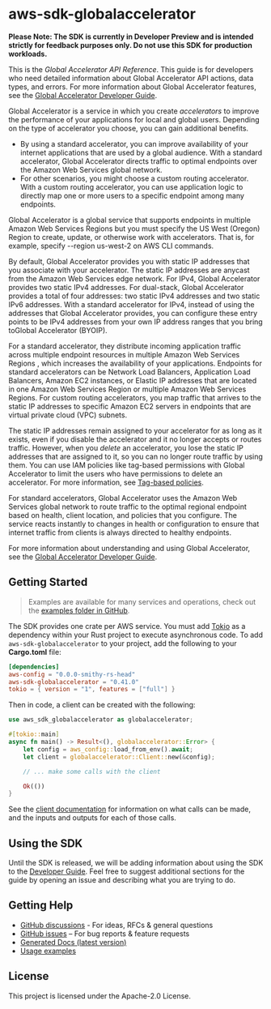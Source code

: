 # aws-sdk-globalaccelerator

**Please Note: The SDK is currently in Developer Preview and is intended strictly for
feedback purposes only. Do not use this SDK for production workloads.**

This is the _Global Accelerator API Reference_. This guide is for developers who need detailed information about Global Accelerator API actions, data types, and errors. For more information about Global Accelerator features, see the [Global Accelerator Developer Guide](https://docs.aws.amazon.com/global-accelerator/latest/dg/what-is-global-accelerator.html).

Global Accelerator is a service in which you create _accelerators_ to improve the performance of your applications for local and global users. Depending on the type of accelerator you choose, you can gain additional benefits.
  - By using a standard accelerator, you can improve availability of your internet applications that are used by a global audience. With a standard accelerator, Global Accelerator directs traffic to optimal endpoints over the Amazon Web Services global network.
  - For other scenarios, you might choose a custom routing accelerator. With a custom routing accelerator, you can use application logic to directly map one or more users to a specific endpoint among many endpoints.

Global Accelerator is a global service that supports endpoints in multiple Amazon Web Services Regions but you must specify the US West (Oregon) Region to create, update, or otherwise work with accelerators. That is, for example, specify --region us-west-2 on AWS CLI commands.

By default, Global Accelerator provides you with static IP addresses that you associate with your accelerator. The static IP addresses are anycast from the Amazon Web Services edge network. For IPv4, Global Accelerator provides two static IPv4 addresses. For dual-stack, Global Accelerator provides a total of four addresses: two static IPv4 addresses and two static IPv6 addresses. With a standard accelerator for IPv4, instead of using the addresses that Global Accelerator provides, you can configure these entry points to be IPv4 addresses from your own IP address ranges that you bring toGlobal Accelerator (BYOIP).

For a standard accelerator, they distribute incoming application traffic across multiple endpoint resources in multiple Amazon Web Services Regions , which increases the availability of your applications. Endpoints for standard accelerators can be Network Load Balancers, Application Load Balancers, Amazon EC2 instances, or Elastic IP addresses that are located in one Amazon Web Services Region or multiple Amazon Web Services Regions. For custom routing accelerators, you map traffic that arrives to the static IP addresses to specific Amazon EC2 servers in endpoints that are virtual private cloud (VPC) subnets.

The static IP addresses remain assigned to your accelerator for as long as it exists, even if you disable the accelerator and it no longer accepts or routes traffic. However, when you _delete_ an accelerator, you lose the static IP addresses that are assigned to it, so you can no longer route traffic by using them. You can use IAM policies like tag-based permissions with Global Accelerator to limit the users who have permissions to delete an accelerator. For more information, see [Tag-based policies](https://docs.aws.amazon.com/global-accelerator/latest/dg/access-control-manage-access-tag-policies.html).

For standard accelerators, Global Accelerator uses the Amazon Web Services global network to route traffic to the optimal regional endpoint based on health, client location, and policies that you configure. The service reacts instantly to changes in health or configuration to ensure that internet traffic from clients is always directed to healthy endpoints.

For more information about understanding and using Global Accelerator, see the [Global Accelerator Developer Guide](https://docs.aws.amazon.com/global-accelerator/latest/dg/what-is-global-accelerator.html).

## Getting Started

> Examples are available for many services and operations, check out the
> [examples folder in GitHub](https://github.com/awslabs/aws-sdk-rust/tree/main/examples).

The SDK provides one crate per AWS service. You must add [Tokio](https://crates.io/crates/tokio)
as a dependency within your Rust project to execute asynchronous code. To add `aws-sdk-globalaccelerator` to
your project, add the following to your **Cargo.toml** file:

```toml
[dependencies]
aws-config = "0.0.0-smithy-rs-head"
aws-sdk-globalaccelerator = "0.41.0"
tokio = { version = "1", features = ["full"] }
```

Then in code, a client can be created with the following:

```rust
use aws_sdk_globalaccelerator as globalaccelerator;

#[tokio::main]
async fn main() -> Result<(), globalaccelerator::Error> {
    let config = aws_config::load_from_env().await;
    let client = globalaccelerator::Client::new(&config);

    // ... make some calls with the client

    Ok(())
}
```

See the [client documentation](https://docs.rs/aws-sdk-globalaccelerator/latest/aws_sdk_globalaccelerator/client/struct.Client.html)
for information on what calls can be made, and the inputs and outputs for each of those calls.

## Using the SDK

Until the SDK is released, we will be adding information about using the SDK to the
[Developer Guide](https://docs.aws.amazon.com/sdk-for-rust/latest/dg/welcome.html). Feel free to suggest
additional sections for the guide by opening an issue and describing what you are trying to do.

## Getting Help

* [GitHub discussions](https://github.com/awslabs/aws-sdk-rust/discussions) - For ideas, RFCs & general questions
* [GitHub issues](https://github.com/awslabs/aws-sdk-rust/issues/new/choose) – For bug reports & feature requests
* [Generated Docs (latest version)](https://awslabs.github.io/aws-sdk-rust/)
* [Usage examples](https://github.com/awslabs/aws-sdk-rust/tree/main/examples)

## License

This project is licensed under the Apache-2.0 License.

